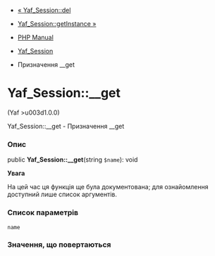 - [« Yaf_Session::del](yaf-session.del.md)
- [Yaf_Session::getInstance »](yaf-session.getinstance.md)

- [PHP Manual](index.md)
- [Yaf_Session](class.yaf-session.md)
- Призначення \_\_get

# Yaf_Session::\_\_get

(Yaf \>u003d1.0.0)

Yaf_Session::\_\_get - Призначення \_\_get

### Опис

public **Yaf_Session::\_\_get**(string `$name`): void

**Увага**

На цей час ця функція ще була документована; для
ознайомлення доступний лише список аргументів.

### Список параметрів

`name`

### Значення, що повертаються
